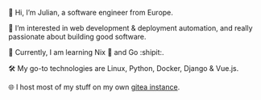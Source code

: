 👋 Hi, I’m Julian, a software engineer from Europe.

👀 I’m interested in web development & deployment automation, and really passionate about building good software.

🌱 Currently, I am learning Nix 🐧 and Go :shipit:.

🛠️ My go-to technologies are Linux, Python, Docker, Django & Vue.js.

🌐 I host most of my stuff on my own [gitea instance](https://git.skyforest.net/jlobbes).
